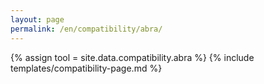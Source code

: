 ```yaml
---
layout: page
permalink: /en/compatibility/abra/
---
```

{% assign tool = site.data.compatibility.abra %}
{% include templates/compatibility-page.md %}
